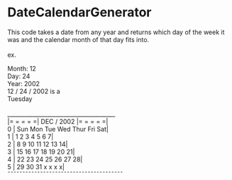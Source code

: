 # DateCalendarGenerator
This code takes a date from any year and returns which day of the week it was and the calendar month of that day fits into.<br/>
<br/>
ex.<br/>

Month: 12<br/>
Day: 24<br/>
Year: 2002<br/>
12 / 24 / 2002 is a <br/>
Tuesday  <br/>
<br/>
    ______________________________________<br/>
   |= = = = =|  DEC    /  2002 |= = = = =|<br/>
0  |  Sun  Mon  Tue  Wed  Thur  Fri   Sat|<br/>
1  |    1    2    3    4     5    6     7|<br/>
2  |    8    9   10   11    12   13    14|<br/>
3  |   15   16   17   18    19   20    21|<br/>
4  |   22   23   24   25    26   27    28|<br/>
5  |   29   30   31    x     x    x     x|<br/>
   ¯¯¯¯¯¯¯¯¯¯¯¯¯¯¯¯¯¯¯¯¯¯¯¯¯¯¯¯¯¯¯¯¯¯¯¯¯¯¯
